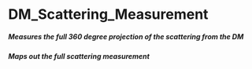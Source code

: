 # DM_Scattering_Measurement

##### Measures the full 360 degree projection of the scattering from the DM
##### Maps out the full scattering measurement
